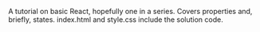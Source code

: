 A tutorial on basic React, hopefully one in a series. Covers properties and, briefly, states. index.html and style.css include the solution code.
